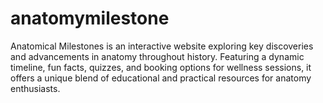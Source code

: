 # anatomymilestone
Anatomical Milestones is an interactive website exploring key discoveries and advancements in anatomy throughout history. Featuring a dynamic timeline, fun facts, quizzes, and booking options for wellness sessions, it offers a unique blend of educational and practical resources for anatomy enthusiasts.
